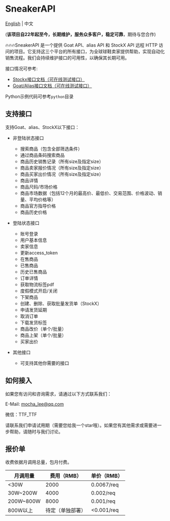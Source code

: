 # SneakerAPI

[English](./README_EN.md) | 中文

(**该项目自22年起至今，长期维护，服务众多客户，稳定可靠**，期待与您合作)

🔥🔥🔥SneakerAPI 是一个提供 Goat API、alias API 和 StockX API 远程 HTTP 访问的项目。它支持这三个平台的所有接口，为全球球鞋卖家提供帮助，实现自动化销售流程。我们会持续维护接口的可用性，以确保其长期可用。

接口情况可参考:
- [Stockx接口文档（可在线测试接口）](https://api.spiderx.cc/api/stockx/docs)
- [Goat/Alias接口文档（可在线测试接口）](https://api.spiderx.cc/api/alias/docs)

Python示例代码可参考`python`目录

## 支持接口

支持Goat、alias、StockX以下接口：

- 非登陆状态接口
  - 搜索商品（包含全部筛选条件）
  - 通过商品条码搜索商品
  - 商品历史销售记录（所有size及指定size）
  - 商品卖家报价情况（所有size及指定size）
  - 商品买家出价情况（所有size及指定size）
  - 商品详情
  - 商品尺码/市场价格
  - 商品市场数据（包括12个月的最高价、最低价、交易范围、价格波动、销量、平均价格等）
  - 商品官方指导价格
  - 商品历史价格

- 登陆状态接口
  - 账号登录
  - 用户基本信息
  - 卖家信息
  - 更新access_token
  - 在售商品
  - 已售商品
  - 历史已售商品
  - 订单详情
  - 获取物流标签pdf
  - 度假模式开启/关闭
  - 下架商品
  - 创建、删除、获取批量发货单（StockX）
  - 申请发货延期
  - 取消订单
  - 下载发货标签
  - 商品改价（单个/批量）
  - 商品上架（单个/批量）
  - 买家出价

- 其他接口
  - 可支持其他你需要的接口

## 如何接入

如果您有访问和咨询需求，请通过以下方式联系我们：

E-Mail: mocha_lee@qq.com

微信：TTF_TTF

请联系我们申请试用期（需要您给我一个star哦）。如果您有其他需求或需要进一步帮助，请随时与我们讨论。

## 报价单

收费依据月调用总量，包月付费。

| 月调用量   | 费用（RMB）      | 单价（RMB） |
| ---------- | ---------------- | ----------- |
| <30W       | 2000             | 0.0067/req  |
| 30W~200W   | 4000             | 0.002/req   |
| 200W~800W | 8000             | 0.001/req  |
| 800W以上  | 待定（单独部署） | <0.001/req |
